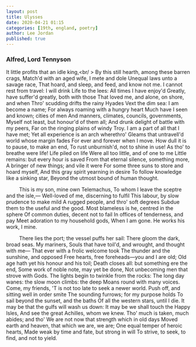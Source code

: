 ```yaml
---
layout: post
title: Ulysses
date: 2020-04-21 01:15
categories: [19th, england, poetry]
author: Lee Jordan
published: true
---
```


<h3>Alfred, Lord Tennyson</h3>

It little profits that an idle king,<br/ >
By this still hearth, among these barren crags,
Match'd with an aged wife, I mete and dole
Unequal laws unto a savage race,
That hoard, and sleep, and feed, and know not me.
I cannot rest from travel: I will drink
Life to the lees: All times I have enjoy'd
Greatly, have suffer'd greatly, both with those
That loved me, and alone, on shore, and when
Thro' scudding drifts the rainy Hyades
Vext the dim sea: I am become a name;
For always roaming with a hungry heart
Much have I seen and known; cities of men
And manners, climates, councils, governments,
Myself not least, but honour'd of them all;
And drunk delight of battle with my peers,
Far on the ringing plains of windy Troy.
I am a part of all that I have met;
Yet all experience is an arch wherethro'
Gleams that untravell'd world whose margin fades
For ever and forever when I move.
How dull it is to pause, to make an end,
To rust unburnish'd, not to shine in use!
As tho' to breathe were life! Life piled on life
Were all too little, and of one to me
Little remains: but every hour is saved
From that eternal silence, something more,
A bringer of new things; and vile it were
For some three suns to store and hoard myself,
And this gray spirit yearning in desire
To follow knowledge like a sinking star,
Beyond the utmost bound of human thought.

&nbsp;&nbsp;&nbsp;&nbsp;&nbsp;&nbsp;&nbsp;&nbsp;&nbsp;This is my son, mine own Telemachus,
To whom I leave the sceptre and the isle,—
Well-loved of me, discerning to fulfil
This labour, by slow prudence to make mild
A rugged people, and thro' soft degrees
Subdue them to the useful and the good.
Most blameless is he, centred in the sphere
Of common duties, decent not to fail
In offices of tenderness, and pay
Meet adoration to my household gods,
When I am gone. He works his work, I mine.

&nbsp;&nbsp;&nbsp;&nbsp;&nbsp;&nbsp;&nbsp;&nbsp;&nbsp;There lies the port; the vessel puffs her sail:
There gloom the dark, broad seas. My mariners,
Souls that have toil'd, and wrought, and thought with me—
That ever with a frolic welcome took
The thunder and the sunshine, and opposed
Free hearts, free foreheads—you and I are old;
Old age hath yet his honour and his toil;
Death closes all: but something ere the end,
Some work of noble note, may yet be done,
Not unbecoming men that strove with Gods.
The lights begin to twinkle from the rocks:
The long day wanes: the slow moon climbs: the deep
Moans round with many voices. Come, my friends,
'T is not too late to seek a newer world.
Push off, and sitting well in order smite
The sounding furrows; for my purpose holds
To sail beyond the sunset, and the baths
Of all the western stars, until I die.
It may be that the gulfs will wash us down:
It may be we shall touch the Happy Isles,
And see the great Achilles, whom we knew.
Tho' much is taken, much abides; and tho'
We are not now that strength which in old days
Moved earth and heaven, that which we are, we are;
One equal temper of heroic hearts,
Made weak by time and fate, but strong in will
To strive, to seek, to find, and not to yield.
